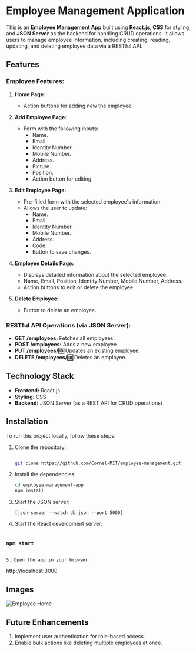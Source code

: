 # Employee Management Application
This is an **Employee Management App** built using **React.js**, **CSS** for styling, and **JSON Server** as the backend for handling CRUD operations. It allows users to manage employee information, including creating, reading, updating, and deleting employee data via a RESTful API.
## Features

### Employee Features:
1. **Home Page:**
     - Action buttons for adding new the employee.

2. **Add Employee Page:**
   - Form with the following inputs:
     - Name.
     - Email.
     - Identity Number.
     - Mobile Number.
     - Address.
     - Picture.
     - Position.
     - Action button for editing.

3. **Edit Employee Page:**
   - Pre-filled form with the selected employee's information.
   - Allows the user to update:
     - Name.
     - Email.
     - Identity Number.
     - Mobile Number.
     - Address.
     - Code.
     - Button to save changes.

4. **Employee Details Page:**
   - Displays detailed information about the selected employee:
   - Name, Email, Position, Identity Number, Mobile Number, Address.
   - Action buttons to edit or delete the employee.

5. **Delete Employee:**
   - Button to delete an employee.

### RESTful API Operations (via JSON Server):
- **GET /employees:** Fetches all employees.
- **POST /employees:** Adds a new employee.
- **PUT /employees/:id:** Updates an existing employee.
- **DELETE /employees/:id:** Deletes an employee.

## Technology Stack
- **Frontend:** React.js
- **Styling:** CSS
- **Backend:** JSON Server (as a REST API for CRUD operations)

## Installation

To run this project locally, follow these steps:
1. Clone the repository:
   ```bash

   git clone https://github.com/Cornel-MIT/employee-management.git
   ```
2. Install the dependencies:
   ```bash
   cd employee-management-app
   npm install

   ```
3. Start the JSON server:
   ```
   [json-server --watch db.json --port 5000]
   ```

4. Start the React development server:
   ```

### `npm start`
   ```

5. Open the app in your browser:
   ```
   http://localhost:3000


## Images
![Employee Home](src/images/HomePage.png)


## Future Enhancements
1. Implement user authentication for role-based access.
2. Enable bulk actions like deleting multiple employees at once.